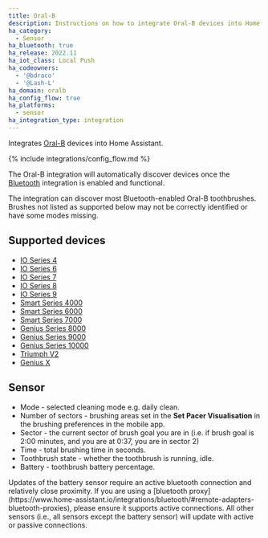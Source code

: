```yaml
---
title: Oral-B
description: Instructions on how to integrate Oral-B devices into Home Assistant.
ha_category:
  - Sensor
ha_bluetooth: true
ha_release: 2022.11
ha_iot_class: Local Push
ha_codeowners:
  - '@bdraco'
  - '@Lash-L'
ha_domain: oralb
ha_config_flow: true
ha_platforms:
  - sensor
ha_integration_type: integration
---
```


Integrates [Oral-B](https://oralb.com/) devices into Home Assistant.

{% include integrations/config_flow.md %}

The Oral-B integration will automatically discover devices once the [Bluetooth](/integrations/bluetooth) integration is enabled and functional. 

The integration can discover most Bluetooth-enabled Oral-B toothbrushes. Brushes not listed as supported below may not be correctly identified or have some modes missing.

## Supported devices

- [IO Series 4](https://oralb.com/en-us/products/electric-toothbrushes/io-series-4-rechargeable-electric-toothbrush-blue/)
- [IO Series 6](https://oralb.com/en-us/products/electric-toothbrushes/io-series-6-electric-toothbrush-gray-opal/)
- [IO Series 7](https://oralb.com/en-us/products/electric-toothbrushes/io-series-7-electric-toothbrush-sapphire-blue/)
- [IO Series 8](https://oralb.com/en-us/products/electric-toothbrushes/io-series-8-electric-toothbrush-black-onyx/)
- [IO Series 9](https://oralb.com/en-us/products/electric-toothbrushes/io-series-9-rechargeable-electric-toothbrush-in-rose-quartz/)
- [Smart Series 4000](https://www.service.oralb.com/us/en/products/3754/)
- [Smart Series 6000](https://www.service.oralb.com/us/en/products/3754/)
- [Smart Series 7000](https://oralb.com/en-us/products/electric-toothbrushes/smart-7000-rechargeable-electric-toothbrush/)
- [Genius Series 8000](https://oralb.com/en-us/products/electric-toothbrushes/genius-8000-rechargeable-electric-toothbrush-pink/)
- [Genius Series 9000](https://www.service.oralb.com/us/en/products/3765/)
- [Genius Series 10000](https://www.service.oralb.com/us/en/products/3765/)
- [Triumph V2](https://www.service.oralb.com/us/en/products/3745/)
- [Genius X](https://www.service.oralb.com/us/en/products/3771/)

## Sensor

- Mode - selected cleaning mode e.g. daily clean.
- Number of sectors - brushing areas set in the **Set Pacer Visualisation** in the brushing preferences in the mobile app.
- Sector - the current sector of brush goal you are in (i.e. if brush goal is 2:00 minutes, and you are at 0:37, you are in sector 2)
- Time - total brushing time in seconds.
- Toothbrush state - whether the toothbrush is running, idle.
- Battery - toothbrush battery percentage.

<div class='note'>
Updates of the battery sensor require an active bluetooth connection and relatively close proximity. If you are using a [bluetooth proxy](https://www.home-assistant.io/integrations/bluetooth/#remote-adapters-bluetooth-proxies), please ensure it supports active connections. All other sensors (i.e., all sensors except the battery sensor) will update with active or passive connections. 
</div>

